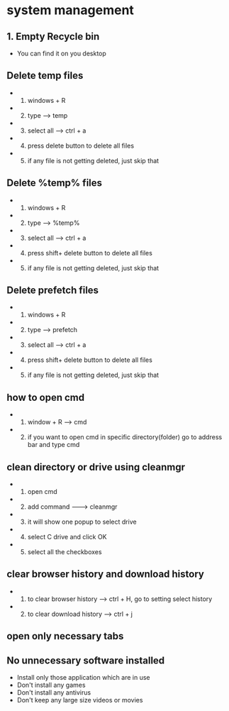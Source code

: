# system management

## 1. Empty Recycle bin

- You can find it on you desktop

## Delete temp files

- 1.  windows + R
- 2.  type --> temp
- 3.  select all --> ctrl + a
- 4.  press delete button to delete all files
- 5.  if any file is not getting deleted, just skip that

## Delete %temp% files

- 1.  windows + R
- 2.  type --> %temp%
- 3.  select all --> ctrl + a
- 4.  press shift+ delete button to delete all files
- 5.  if any file is not getting deleted, just skip that

## Delete prefetch files

- 1.  windows + R
- 2.  type --> prefetch
- 3.  select all --> ctrl + a
- 4.  press shift+ delete button to delete all files
- 5.  if any file is not getting deleted, just skip that

## how to open cmd

- 1. window + R --> cmd
- 2. if you want to open cmd in specific directory(folder)
     go to address bar and type cmd

## clean directory or drive using cleanmgr

- 1. open cmd
- 2. add command ---> cleanmgr
- 3. it will show one popup to select drive
- 4. select C drive and click OK
- 5. select all the checkboxes

## clear browser history and download history

- 1. to clear browser history --> ctrl + H,
     go to setting select history
- 2. to clear download history --> ctrl + j

## open only necessary tabs

## No unnecessary software installed

- Install only those application which are in use
- Don't install any games
- Don't install any antivirus
- Don't keep any large size videos or movies
